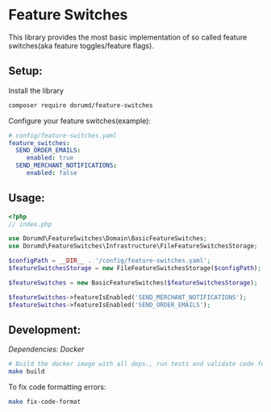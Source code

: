 # Feature Switches

This library provides the most basic implementation of so called feature switches(aka feature toggles/feature flags).

## Setup:

Install the library
```bash
composer require dorumd/feature-switches
```
Configure your feature switches(example):
```yaml
# config/feature-switches.yaml
feature_switches:
  SEND_ORDER_EMAILS:
     enabled: true
  SEND_MERCHANT_NOTIFICATIONS:
     enabled: false
```

## Usage:
```php
<?php
// index.php

use Dorumd\FeatureSwitches\Domain\BasicFeatureSwitches;
use Dorumd\FeatureSwitches\Infrastructure\FileFeatureSwitchesStorage;

$configPath = __DIR__ . '/config/feature-switches.yaml';
$featureSwitchesStorage = new FileFeatureSwitchesStorage($configPath);

$featureSwitches = new BasicFeatureSwitches($featureSwitchesStorage);

$featureSwitches->featureIsEnabled('SEND_MERCHANT_NOTIFICATIONS');
$featureSwitches->featureIsEnabled('SEND_ORDER_EMAILS');
```


## Development:
*Dependencies: Docker*

```bash
# Build the docker image with all deps., run tests and validate code format
make build
```

To fix code formatting errors:
```bash
make fix-code-format
```
